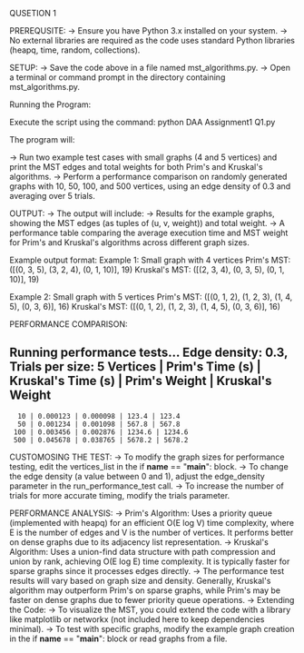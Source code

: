 QUSETION 1

PREREQUSITE:
-> Ensure you have Python 3.x installed on your system.
-> No external libraries are required as the code uses standard Python libraries (heapq, time, random, collections).

SETUP:
-> Save the code above in a file named mst_algorithms.py.
-> Open a terminal or command prompt in the directory containing mst_algorithms.py.

Running the Program:

Execute the script using the command:
python DAA Assignment1 Q1.py

The program will:

-> Run two example test cases with small graphs (4 and 5 vertices) and print the MST edges and total weights for both Prim's and Kruskal's algorithms.
-> Perform a performance comparison on randomly generated graphs with 10, 50, 100, and 500 vertices, using an edge density of 0.3 and averaging over 5 trials.

OUTPUT:
-> The output will include:
-> Results for the example graphs, showing the MST edges (as tuples of (u, v, weight)) and total weight.
-> A performance table comparing the average execution time and MST weight for Prim's and Kruskal's algorithms across different graph sizes. 

Example output format:
Example 1: Small graph with 4 vertices
Prim's MST: ([(0, 3, 5), (3, 2, 4), (0, 1, 10)], 19)
Kruskal's MST: ([(2, 3, 4), (0, 3, 5), (0, 1, 10)], 19)

Example 2: Small graph with 5 vertices
Prim's MST: ([(0, 1, 2), (1, 2, 3), (1, 4, 5), (0, 3, 6)], 16)
Kruskal's MST: ([(0, 1, 2), (1, 2, 3), (1, 4, 5), (0, 3, 6)], 16)

PERFORMANCE COMPARISON:

Running performance tests...
Edge density: 0.3, Trials per size: 5
Vertices | Prim's Time (s) | Kruskal's Time (s) | Prim's Weight | Kruskal's Weight
----------------------------------------------------------------------
      10 | 0.000123 | 0.000098 | 123.4 | 123.4
      50 | 0.001234 | 0.001098 | 567.8 | 567.8
     100 | 0.003456 | 0.002876 | 1234.6 | 1234.6
     500 | 0.045678 | 0.038765 | 5678.2 | 5678.2


CUSTOMOSING THE TEST:
-> To modify the graph sizes for performance testing, edit the vertices_list in the if __name__ == "__main__": block.
-> To change the edge density (a value between 0 and 1), adjust the edge_density parameter in the run_performance_test call.
-> To increase the number of trials for more accurate timing, modify the trials parameter.


PERFORMANCE ANALYSIS:
-> Prim's Algorithm: Uses a priority queue (implemented with heapq) for an efficient O(E log V) time complexity, where E is the number of edges and V is the number of vertices. It performs better on dense graphs due to its adjacency list representation.
-> Kruskal's Algorithm: Uses a union-find data structure with path compression and union by rank, achieving O(E log E) time complexity. It is typically faster for sparse graphs since it processes edges directly.
-> The performance test results will vary based on graph size and density. Generally, Kruskal's algorithm may outperform Prim's on sparse graphs, while Prim's may be faster on dense graphs due to fewer priority queue operations.
-> Extending the Code:
-> To visualize the MST, you could extend the code with a library like matplotlib or networkx (not included here to keep dependencies minimal).
-> To test with specific graphs, modify the example graph creation in the if __name__ == "__main__": block or read graphs from a file.
     
